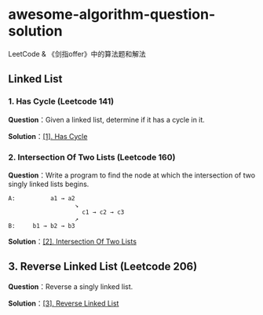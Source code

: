 # awesome-algorithm-question-solution
LeetCode &amp; 《剑指offer》中的算法题和解法



## Linked List



### 1. Has Cycle (Leetcode 141)

**Question**：Given a linked list, determine if it has a cycle in it.

**Solution**：[[1]. Has Cycle](https://github.com/knightsj/awesome-algorithm-question-solution/tree/master/%5B1%5D.%20HasCircle)



### 2. Intersection Of Two Lists (Leetcode 160)

**Question**：Write a program to find the node at which the intersection of two singly linked lists begins.

```
A:          a1 → a2
                   ↘
                     c1 → c2 → c3
                   ↗            
B:     b1 → b2 → b3
```

**Solution**：[[2]. Intersection Of Two Lists](https://github.com/knightsj/awesome-algorithm-question-solution/tree/master/%5B2%5D.%20IntersectionOfTwoLists)



## 3. Reverse Linked List  (Leetcode 206)

**Question**：Reverse a singly linked list.

**Solution**：[[3]. Reverse Linked List](https://github.com/knightsj/awesome-algorithm-question-solution/tree/master/%5B3%5D.%20ReverseLinkedList)




